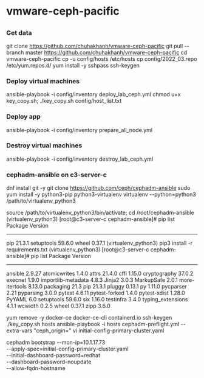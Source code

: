 # vmware-ceph-pacific

## 
### Get data
git clone https://github.com/chuhakhanh/vmware-ceph-pacific 
git pull --branch master https://github.com/chuhakhanh/vmware-ceph-pacific
cd vmware-ceph-pacific
cp -u config/hosts /etc/hosts
cp config/2022_03.repo /etc/yum.repos.d/
yum install -y sshpass 
ssh-keygen
### Deploy virtual machines 
ansible-playbook -i config/inventory deploy_lab_ceph.yml 
chmod u+x key_copy.sh; ./key_copy.sh config/host_list.txt

### Deploy app
ansible-playbook -i config/inventory prepare_all_node.yml

### Destroy virtual machines
ansible-playbook -i config/inventory destroy_lab_ceph.yml 

### cephadm-ansible on c3-server-c
dnf install git -y
git clone https://github.com/ceph/cephadm-ansible
sudo yum install -y python3-pip python3-virtualenv
virtualenv --python=python3 /path/to/virtualenv_python3

source /path/to/virtualenv_python3/bin/activate; cd /root/cephadm-ansible
(virtualenv_python3) [root@c3-server-c cephadm-ansible]# pip list
Package    Version
---------- -------
pip        21.3.1
setuptools 59.6.0
wheel      0.37.1
(virtualenv_python3) pip3 install -r requirements.txt
(virtualenv_python3) [root@c3-server-c cephadm-ansible]# pip list
Package            Version
------------------ -------
ansible            2.9.27
atomicwrites       1.4.0
attrs              21.4.0
cffi               1.15.0
cryptography       37.0.2
execnet            1.9.0
importlib-metadata 4.8.3
Jinja2             3.0.3
MarkupSafe         2.0.1
more-itertools     8.13.0
packaging          21.3
pip                21.3.1
pluggy             0.13.1
py                 1.11.0
pycparser          2.21
pyparsing          3.0.9
pytest             4.6.11
pytest-forked      1.4.0
pytest-xdist       1.28.0
PyYAML             6.0
setuptools         59.6.0
six                1.16.0
testinfra          3.4.0
typing_extensions  4.1.1
wcwidth            0.2.5
wheel              0.37.1
zipp               3.6.0


yum remove -y docker-ce docker-ce-cli containerd.io
ssh-keygen
./key_copy.sh hosts
ansible-playbook -i hosts cephadm-preflight.yml --extra-vars "ceph_origin="
vi initial-config-primary-cluster.yaml


cephadm bootstrap --mon-ip=10.1.17.73 \
--apply-spec=initial-config-primary-cluster.yaml \
--initial-dashboard-password=redhat \
--dashboard-password-noupdate \
--allow-fqdn-hostname 